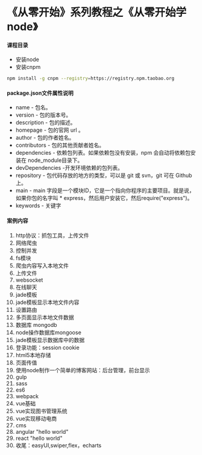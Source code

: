 # 《从零开始》系列教程之《从零开始学node》

#### 课程目录
* 安装node
* 安装cnpm
``` bash
npm install -g cnpm --registry=https://registry.npm.taobao.org
```

#### package.json文件属性说明
* name - 包名。
* version - 包的版本号。
* description - 包的描述。
* homepage - 包的官网 url 。
* author - 包的作者姓名。
* contributors - 包的其他贡献者姓名。
* dependencies - 依赖包列表。如果依赖包没有安装，npm 会自动将依赖包安装在 node_module目录下。
* devDependencies -开发环境依赖的包列表。
* repository - 包代码存放的地方的类型，可以是 git 或 svn，git 可在 Github 上。
* main - main 字段是一个模块ID，它是一个指向你程序的主要项目。就是说， 如果你包的名字叫 * express，然后用户安装它，然后require("express")。
* keywords - 关键字

#### 案例内容
1. http协议：抓包工具，上传文件
2. 网络爬虫
3. 控制并发
4. fs模块
5. 爬虫内容写入本地文件
6. 上传文件
7. websocket
8. 在线聊天
6. jade模板
7. jade模板显示本地文件内容
8. 设置路由
9. 多页面显示本地文件数据
10. 数据库 mongodb
11. node操作数据库mongoose
12. jade模板显示数据库中的数据
13. 登录功能：session cookie
14. html5本地存储
15. 页面传值
15. 使用node制作一个简单的博客网站：后台管理，前台显示
16. gulp
17. sass
18. es6
19. webpack
20. vue基础
21. vue实现图书管理系统
22. vue实现移动电商
23. cms
24. angular "hello world"
25. react "hello world"
26. 收尾：easyUI,swiper,flex，echarts
